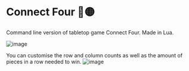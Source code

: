 # Connect Four 🔴🟡
Command line version of tabletop game Connect Four. Made in Lua.

![image](https://user-images.githubusercontent.com/89071033/158216675-1784d74b-429d-4ff0-8c80-7a29db8462f5.png)

You can customise the row and column counts as well as the amount of pieces in a row needed to win.
![image](https://user-images.githubusercontent.com/89071033/158217084-e727a063-5d79-42bc-8ff7-de5a10cf7a04.png)
